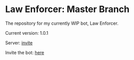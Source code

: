 # Law Enforcer: Master Branch
The repository for my currently WIP bot, Law Enforcer.

Current version: 1.0.1

Server: [invite](https://discord.gg/PVTBgK6)

Invite the bot: [here](https://discordapp.com/api/oauth2/authorize?client_id=696124534679535728&permissions=268561591&scope=bot)
